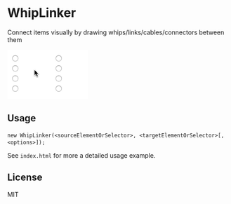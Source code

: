 # WhipLinker

Connect items visually by drawing whips/links/cables/connectors between them

![Demo](demo.gif)

## Usage

	new WhipLinker(<sourceElementOrSelector>, <targetElementOrSelector>[, <options>]);

See `index.html` for more a detailed usage example.

## License

MIT
